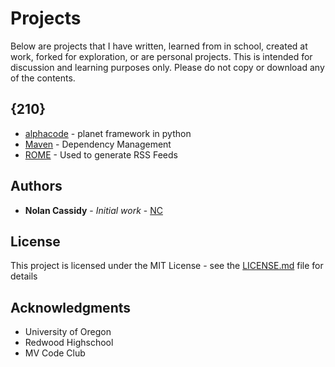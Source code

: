 # Projects

Below are projects that I have written, learned from in school, created at work, forked for exploration, or are personal projects. This is intended for discussion and learning purposes only. Please do not copy or download any of the contents.

## {210}

* [alphacode](https://http://nolancassidy.com/alphacode_210/) - planet framework in python
* [Maven](https://maven.apache.org/) - Dependency Management
* [ROME](https://rometools.github.io/rome/) - Used to generate RSS Feeds

## Authors

* **Nolan Cassidy** - *Initial work* - [NC](https://nolancassidy.com)

## License

This project is licensed under the MIT License - see the [LICENSE.md](LICENSE.md) file for details

## Acknowledgments

* University of Oregon
* Redwood Highschool
* MV Code Club
